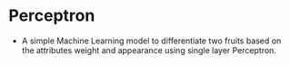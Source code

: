 # Perceptron

 - A simple Machine Learning model to differentiate two fruits based on the attributes weight and appearance using single layer Perceptron.
